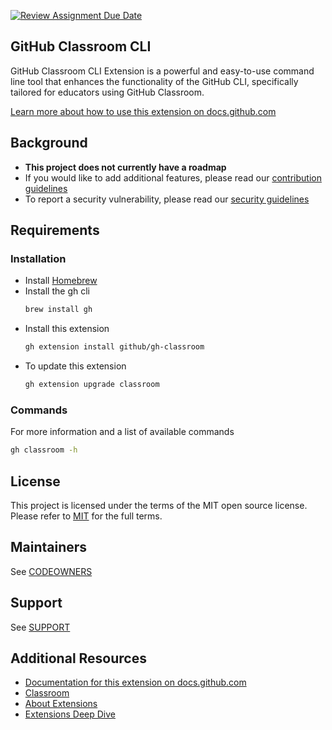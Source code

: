[![Review Assignment Due Date](https://classroom.github.com/assets/deadline-readme-button-24ddc0f5d75046c5622901739e7c5dd533143b0c8e959d652212380cedb1ea36.svg)](https://classroom.github.com/a/kc4-dQKH)
## GitHub Classroom CLI

GitHub Classroom CLI Extension is a powerful and easy-to-use command line tool that enhances the functionality of the GitHub CLI, specifically tailored for educators using GitHub Classroom.

[Learn more about how to use this extension on docs.github.com](https://docs.github.com/en/education/manage-coursework-with-github-classroom/teach-with-github-classroom/using-github-classroom-with-github-cli)

## Background

- **This project does not currently have a roadmap**
- If you would like to add additional features, please read our [contribution guidelines](./CONTRIBUTING.md)
- To report a security vulnerability, please read our [security guidelines](./SECURITY.md)

## Requirements

### Installation 
- Install [Homebrew](https://brew.sh/)
- Install the gh cli
  ```bash
  brew install gh
  ```
- Install this extension
  ```bash
  gh extension install github/gh-classroom
  ```
- To update this extension
  ```bash
  gh extension upgrade classroom
  ```

### Commands

For more information and a list of available commands

```bash
gh classroom -h
```

## License

This project is licensed under the terms of the MIT open source license. Please refer to [MIT](./LICENSE) for the full terms.

## Maintainers

See [CODEOWNERS](./CODEOWNERS)

## Support

See [SUPPORT](./SUPPORT.md)

## Additional Resources

- [Documentation for this extension on docs.github.com](https://docs.github.com/en/education/manage-coursework-with-github-classroom/teach-with-github-classroom/using-github-classroom-with-github-cli)
- [Classroom](https://classroom.github.com)
- [About Extensions](https://docs.github.com/en/github-cli/github-cli/creating-github-cli-extensions)
- [Extensions Deep Dive](https://github.blog/2023-01-13-new-github-cli-extension-tools/)
